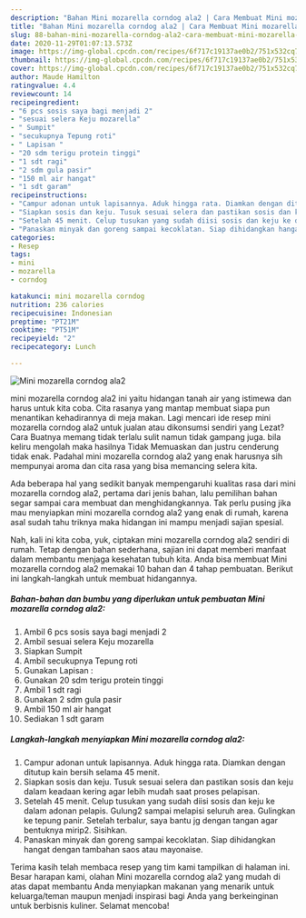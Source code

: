 ```yaml
---
description: "Bahan Mini mozarella corndog ala2 | Cara Membuat Mini mozarella corndog ala2 Yang Enak dan Simpel"
title: "Bahan Mini mozarella corndog ala2 | Cara Membuat Mini mozarella corndog ala2 Yang Enak dan Simpel"
slug: 88-bahan-mini-mozarella-corndog-ala2-cara-membuat-mini-mozarella-corndog-ala2-yang-enak-dan-simpel
date: 2020-11-29T01:07:13.573Z
image: https://img-global.cpcdn.com/recipes/6f717c19137ae0b2/751x532cq70/mini-mozarella-corndog-ala2-foto-resep-utama.jpg
thumbnail: https://img-global.cpcdn.com/recipes/6f717c19137ae0b2/751x532cq70/mini-mozarella-corndog-ala2-foto-resep-utama.jpg
cover: https://img-global.cpcdn.com/recipes/6f717c19137ae0b2/751x532cq70/mini-mozarella-corndog-ala2-foto-resep-utama.jpg
author: Maude Hamilton
ratingvalue: 4.4
reviewcount: 14
recipeingredient:
- "6 pcs sosis saya bagi menjadi 2"
- "sesuai selera Keju mozarella"
- " Sumpit"
- "secukupnya Tepung roti"
- " Lapisan "
- "20 sdm terigu protein tinggi"
- "1 sdt ragi"
- "2 sdm gula pasir"
- "150 ml air hangat"
- "1 sdt garam"
recipeinstructions:
- "Campur adonan untuk lapisannya. Aduk hingga rata. Diamkan dengan ditutup kain bersih selama 45 menit."
- "Siapkan sosis dan keju. Tusuk sesuai selera dan pastikan sosis dan keju dalam keadaan kering agar lebih mudah saat proses pelapisan."
- "Setelah 45 menit. Celup tusukan yang sudah diisi sosis dan keju ke dalam adonan pelapis. Gulung2 sampai melapisi seluruh area. Gulingkan ke tepung panir. Setelah terbalur, saya bantu jg dengan tangan agar bentuknya mirip2. Sisihkan."
- "Panaskan minyak dan goreng sampai kecoklatan. Siap dihidangkan hangat dengan tambahan saos atau mayonaise."
categories:
- Resep
tags:
- mini
- mozarella
- corndog

katakunci: mini mozarella corndog 
nutrition: 236 calories
recipecuisine: Indonesian
preptime: "PT21M"
cooktime: "PT51M"
recipeyield: "2"
recipecategory: Lunch

---
```



![Mini mozarella corndog ala2](https://img-global.cpcdn.com/recipes/6f717c19137ae0b2/751x532cq70/mini-mozarella-corndog-ala2-foto-resep-utama.jpg)


mini mozarella corndog ala2 ini yaitu hidangan tanah air yang istimewa dan harus untuk kita coba. Cita rasanya yang mantap membuat siapa pun menantikan kehadirannya di meja makan.
Lagi mencari ide resep mini mozarella corndog ala2 untuk jualan atau dikonsumsi sendiri yang Lezat? Cara Buatnya memang tidak terlalu sulit namun tidak gampang juga. bila keliru mengolah maka hasilnya Tidak Memuaskan dan justru cenderung tidak enak. Padahal mini mozarella corndog ala2 yang enak harusnya sih mempunyai aroma dan cita rasa yang bisa memancing selera kita.



Ada beberapa hal yang sedikit banyak mempengaruhi kualitas rasa dari mini mozarella corndog ala2, pertama dari jenis bahan, lalu pemilihan bahan segar sampai cara membuat dan menghidangkannya. Tak perlu pusing jika mau menyiapkan mini mozarella corndog ala2 yang enak di rumah, karena asal sudah tahu triknya maka hidangan ini mampu menjadi sajian spesial.


Nah, kali ini kita coba, yuk, ciptakan mini mozarella corndog ala2 sendiri di rumah. Tetap dengan bahan sederhana, sajian ini dapat memberi manfaat dalam membantu menjaga kesehatan tubuh kita. Anda bisa membuat Mini mozarella corndog ala2 memakai 10 bahan dan 4 tahap pembuatan. Berikut ini langkah-langkah untuk membuat hidangannya.

<!--inarticleads1-->

##### Bahan-bahan dan bumbu yang diperlukan untuk pembuatan Mini mozarella corndog ala2:

1. Ambil 6 pcs sosis saya bagi menjadi 2
1. Ambil sesuai selera Keju mozarella
1. Siapkan  Sumpit
1. Ambil secukupnya Tepung roti
1. Gunakan  Lapisan :
1. Gunakan 20 sdm terigu protein tinggi
1. Ambil 1 sdt ragi
1. Gunakan 2 sdm gula pasir
1. Ambil 150 ml air hangat
1. Sediakan 1 sdt garam




<!--inarticleads2-->

##### Langkah-langkah menyiapkan Mini mozarella corndog ala2:

1. Campur adonan untuk lapisannya. Aduk hingga rata. Diamkan dengan ditutup kain bersih selama 45 menit.
1. Siapkan sosis dan keju. Tusuk sesuai selera dan pastikan sosis dan keju dalam keadaan kering agar lebih mudah saat proses pelapisan.
1. Setelah 45 menit. Celup tusukan yang sudah diisi sosis dan keju ke dalam adonan pelapis. Gulung2 sampai melapisi seluruh area. Gulingkan ke tepung panir. Setelah terbalur, saya bantu jg dengan tangan agar bentuknya mirip2. Sisihkan.
1. Panaskan minyak dan goreng sampai kecoklatan. Siap dihidangkan hangat dengan tambahan saos atau mayonaise.




Terima kasih telah membaca resep yang tim kami tampilkan di halaman ini. Besar harapan kami, olahan Mini mozarella corndog ala2 yang mudah di atas dapat membantu Anda menyiapkan makanan yang menarik untuk keluarga/teman maupun menjadi inspirasi bagi Anda yang berkeinginan untuk berbisnis kuliner. Selamat mencoba!
